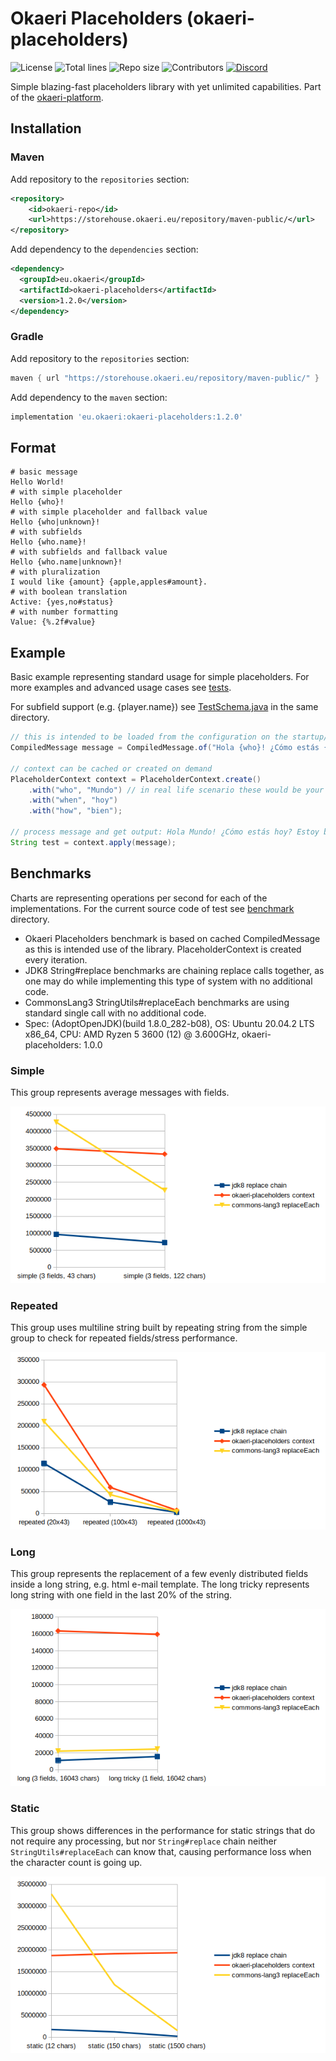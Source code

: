 # Okaeri Placeholders (okaeri-placeholders)

![License](https://img.shields.io/github/license/OkaeriPoland/okaeri-placeholders)
![Total lines](https://img.shields.io/tokei/lines/github/OkaeriPoland/okaeri-placeholders)
![Repo size](https://img.shields.io/github/repo-size/OkaeriPoland/okaeri-placeholders)
![Contributors](https://img.shields.io/github/contributors/OkaeriPoland/okaeri-placeholders)
[![Discord](https://img.shields.io/discord/589089838200913930)](https://discord.gg/hASN5eX)

Simple blazing-fast placeholders library with yet unlimited capabilities. Part of the [okaeri-platform](https://github.com/OkaeriPoland/okaeri-platform).

## Installation
### Maven
Add repository to the `repositories` section:
```xml
<repository>
    <id>okaeri-repo</id>
    <url>https://storehouse.okaeri.eu/repository/maven-public/</url>
</repository>
```
Add dependency to the `dependencies` section:
```xml
<dependency>
  <groupId>eu.okaeri</groupId>
  <artifactId>okaeri-placeholders</artifactId>
  <version>1.2.0</version>
</dependency>
```
### Gradle
Add repository to the `repositories` section:
```groovy
maven { url "https://storehouse.okaeri.eu/repository/maven-public/" }
```
Add dependency to the `maven` section:
```groovy
implementation 'eu.okaeri:okaeri-placeholders:1.2.0'
```

## Format
```console
# basic message
Hello World!
# with simple placeholder
Hello {who}!
# with simple placeholder and fallback value
Hello {who|unknown}!
# with subfields
Hello {who.name}!
# with subfields and fallback value
Hello {who.name|unknown}!
# with pluralization
I would like {amount} {apple,apples#amount}.
# with boolean translation
Active: {yes,no#status}
# with number formatting
Value: {%.2f#value}
```

## Example

Basic example representing standard usage for simple placeholders. For more examples and advanced usage cases 
see [tests](https://github.com/OkaeriPoland/okaeri-placeholders/tree/master/src/test/java/eu/okaeri/placeholderstest).

For subfield support (e.g. {player.name}) see [TestSchema.java](https://github.com/OkaeriPoland/okaeri-placeholders/blob/master/src/test/java/eu/okaeri/placeholderstest/schema/TestSchema.java)
in the same directory.

```java
// this is intended to be loaded from the configuration on the startup/cached and stored compiled
CompiledMessage message = CompiledMessage.of("Hola {who}! ¿Cómo estás {when}? Estoy {how}.");

// context can be cached or created on demand
PlaceholderContext context = PlaceholderContext.create()
    .with("who", "Mundo") // in real life scenario these would be your variables
    .with("when", "hoy")
    .with("how", "bien");

// process message and get output: Hola Mundo! ¿Cómo estás hoy? Estoy bien.
String test = context.apply(message);
```

## Benchmarks

Charts are representing operations per second for each of the implementations. For the current source code of test see [benchmark](https://github.com/OkaeriPoland/okaeri-placeholders/tree/master/benchmark) directory.
- Okaeri Placeholders benchmark is based on cached CompiledMessage as this is intended use of the library. PlaceholderContext is created every iteration.
- JDK8 String#replace benchmarks are chaining replace calls together, as one may do while implementing this type of system with no additional code.
- CommonsLang3 StringUtils#replaceEach benchmarks are using standard single call with no additional code.
- Spec: (AdoptOpenJDK)(build 1.8.0_282-b08), OS: Ubuntu 20.04.2 LTS x86_64, CPU: AMD Ryzen 5 3600 (12) @ 3.600GHz, okaeri-placeholders: 1.0.0

### Simple
This group represents average messages with fields.

![](benchmark/results/1.0.0/simple.png)

### Repeated
This group uses multiline string built by repeating string from the simple group to check for repeated fields/stress performance.

![](benchmark/results/1.0.0/repeated.png)

### Long
This group represents the replacement of a few evenly distributed fields inside a long string, e.g. html e-mail template. 
The long tricky represents long string with one field in the last 20% of the string.

![](benchmark/results/1.0.0/long.png)

### Static
This group shows differences in the performance for static strings that do not require any processing, but nor `String#replace` chain 
neither `StringUtils#replaceEach` can know that, causing performance loss when the character count is going up.

![](benchmark/results/1.0.0/static.png)
